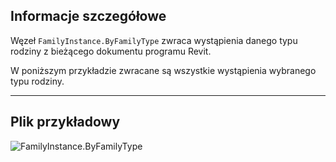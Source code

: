 ## Informacje szczegółowe
Węzeł `FamilyInstance.ByFamilyType` zwraca wystąpienia danego typu rodziny z bieżącego dokumentu programu Revit.

W poniższym przykładzie zwracane są wszystkie wystąpienia wybranego typu rodziny.

___
## Plik przykładowy

![FamilyInstance.ByFamilyType](./Revit.Elements.FamilyInstance.ByFamilyType_img.jpg)
